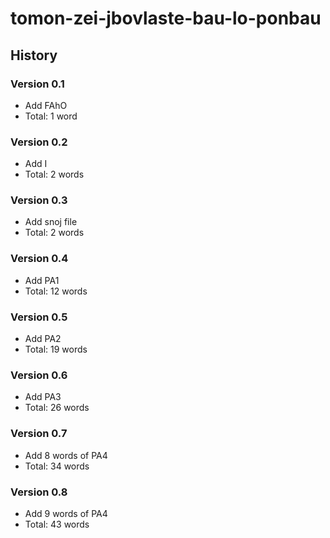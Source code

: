 # tomon-zei-jbovlaste-bau-lo-ponbau

## History

### Version 0.1

- Add FAhO
- Total: 1 word

### Version 0.2

- Add I
- Total: 2 words

### Version 0.3

- Add snoj file
- Total: 2 words

### Version 0.4

- Add PA1
- Total: 12 words

### Version 0.5

- Add PA2
- Total: 19 words

### Version 0.6

- Add PA3
- Total: 26 words

### Version 0.7

- Add 8 words of PA4
- Total: 34 words

### Version 0.8

- Add 9 words of PA4
- Total: 43 words
